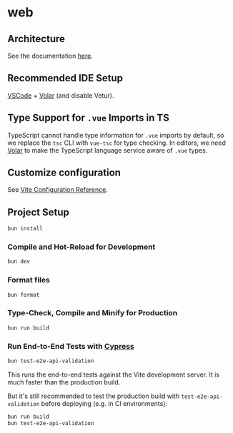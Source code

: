 # web

## Architecture

See the documentation [here](./docs/architecture.md).

## Recommended IDE Setup

[VSCode](https://code.visualstudio.com/) + [Volar](https://marketplace.visualstudio.com/items?itemName=Vue.volar) (and disable Vetur).

## Type Support for `.vue` Imports in TS

TypeScript cannot handle type information for `.vue` imports by default, so we replace the `tsc` CLI with `vue-tsc` for type checking. In editors, we need [Volar](https://marketplace.visualstudio.com/items?itemName=Vue.volar) to make the TypeScript language service aware of `.vue` types.

## Customize configuration

See [Vite Configuration Reference](https://vitejs.dev/config/).

## Project Setup

```sh
bun install
```

### Compile and Hot-Reload for Development

```sh
bun dev
```

### Format files

```sh
bun format
```

### Type-Check, Compile and Minify for Production

```sh
bun run build
```

<!-- ### Run Unit Tests with [Vitest](https://vitest.dev/)

```sh
bun test-unit
``` -->

### Run End-to-End Tests with [Cypress](https://www.cypress.io/)

```sh
bun test-e2e-api-validation
```

This runs the end-to-end tests against the Vite development server.
It is much faster than the production build.

But it's still recommended to test the production build with `test-e2e-api-validation` before deploying (e.g. in CI environments):

```sh
bun run build
bun test-e2e-api-validation
```
